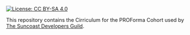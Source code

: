 [![License: CC BY-SA 4.0](https://img.shields.io/badge/License-CC%20BY--SA%204.0-lightgrey.svg)](https://creativecommons.org/licenses/by-sa/4.0/)

This repository contains the Cirriculum for the PROForma Cohort used by [The Suncoast Developers Guild](http://suncoast.io).
